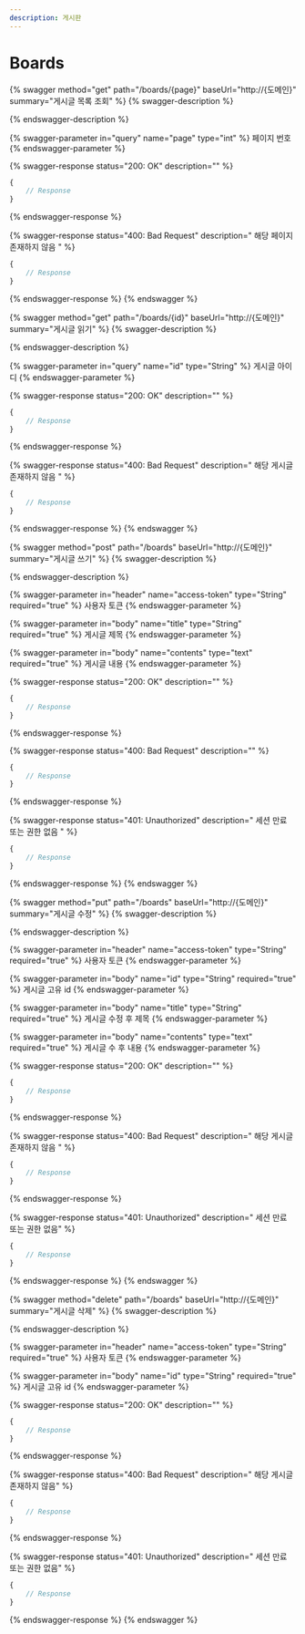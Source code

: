 ```yaml
---
description: 게시판
---
```


# Boards

{% swagger method="get" path="/boards/{page}" baseUrl="http://{도메인}" summary="게시글 목록 조회" %}
{% swagger-description %}

{% endswagger-description %}

{% swagger-parameter in="query" name="page" type="int" %}
 페이지 번호 
{% endswagger-parameter %}

{% swagger-response status="200: OK" description="" %}
```javascript
{
    // Response
}
```
{% endswagger-response %}

{% swagger-response status="400: Bad Request" description=" 해당 페이지 존재하지 않음 " %}
```javascript
{
    // Response
}
```
{% endswagger-response %}
{% endswagger %}

{% swagger method="get" path="/boards/{id}" baseUrl="http://{도메인}" summary="게시글 읽기" %}
{% swagger-description %}

{% endswagger-description %}

{% swagger-parameter in="query" name="id" type="String" %}
게시글  아이디
{% endswagger-parameter %}

{% swagger-response status="200: OK" description="" %}
```javascript
{
    // Response
}
```
{% endswagger-response %}

{% swagger-response status="400: Bad Request" description=" 해당 게시글 존재하지 않음 " %}
```javascript
{
    // Response
}
```
{% endswagger-response %}
{% endswagger %}

{% swagger method="post" path="/boards" baseUrl="http://{도메인}" summary="게시글 쓰기" %}
{% swagger-description %}

{% endswagger-description %}

{% swagger-parameter in="header" name="access-token" type="String" required="true" %}
 사용자 토큰 
{% endswagger-parameter %}

{% swagger-parameter in="body" name="title" type="String" required="true" %}
 게시글 제목 
{% endswagger-parameter %}

{% swagger-parameter in="body" name="contents" type="text" required="true" %}
 게시글 내용 
{% endswagger-parameter %}

{% swagger-response status="200: OK" description="" %}
```javascript
{
    // Response
}
```
{% endswagger-response %}

{% swagger-response status="400: Bad Request" description="" %}
```javascript
{
    // Response
}
```
{% endswagger-response %}

{% swagger-response status="401: Unauthorized" description=" 세션 만료 또는 권한 없음 " %}
```javascript
{
    // Response
}
```
{% endswagger-response %}
{% endswagger %}

{% swagger method="put" path="/boards" baseUrl="http://{도메인}" summary="게시글 수정" %}
{% swagger-description %}

{% endswagger-description %}

{% swagger-parameter in="header" name="access-token" type="String" required="true" %}
 사용자 토큰 
{% endswagger-parameter %}

{% swagger-parameter in="body" name="id" type="String" required="true" %}
 게시글 고유 id 
{% endswagger-parameter %}

{% swagger-parameter in="body" name="title" type="String" required="true" %}
 게시글 수정 후 제목 
{% endswagger-parameter %}

{% swagger-parameter in="body" name="contents" type="text" required="true" %}
 게시글 수 후 내용
{% endswagger-parameter %}

{% swagger-response status="200: OK" description="" %}
```javascript
{
    // Response
}
```
{% endswagger-response %}

{% swagger-response status="400: Bad Request" description=" 해당 게시글 존재하지 않음 " %}
```javascript
{
    // Response
}
```
{% endswagger-response %}

{% swagger-response status="401: Unauthorized" description=" 세션 만료 또는 권한 없음" %}
```javascript
{
    // Response
}
```
{% endswagger-response %}
{% endswagger %}

{% swagger method="delete" path="/boards" baseUrl="http://{도메인}" summary="게시글 삭제" %}
{% swagger-description %}

{% endswagger-description %}

{% swagger-parameter in="header" name="access-token" type="String" required="true" %}
 사용자 토큰 
{% endswagger-parameter %}

{% swagger-parameter in="body" name="id" type="String" required="true" %}
 게시글 고유 id 
{% endswagger-parameter %}

{% swagger-response status="200: OK" description="" %}
```javascript
{
    // Response
}
```
{% endswagger-response %}

{% swagger-response status="400: Bad Request" description=" 해당 게시글 존재하지 않음" %}
```javascript
{
    // Response
}
```
{% endswagger-response %}

{% swagger-response status="401: Unauthorized" description=" 세션 만료 또는 권한 없음" %}
```javascript
{
    // Response
}
```
{% endswagger-response %}
{% endswagger %}
